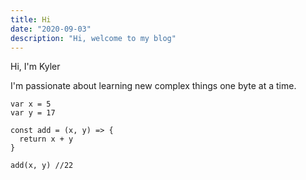```yaml
---
title: Hi
date: "2020-09-03"
description: "Hi, welcome to my blog"
---
```


Hi, I'm Kyler

I'm passionate about learning new complex things one byte at a time.
```
var x = 5
var y = 17

const add = (x, y) => {
  return x + y
}

add(x, y) //22
```  
<!-- [salted duck eggs](https://en.wikipedia.org/wiki/Salted_duck_egg). -->


<!-- ![Chinese Salty Egg](./salty_egg.jpg) -->
